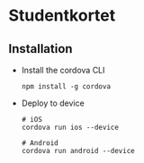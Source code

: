 # Studentkortet

## Installation

* Install the cordova CLI

  ```shell
  npm install -g cordova
  ```

* Deploy to device

  ```shell
  # iOS
  cordova run ios --device

  # Android
  cordova run android --device
  ```
